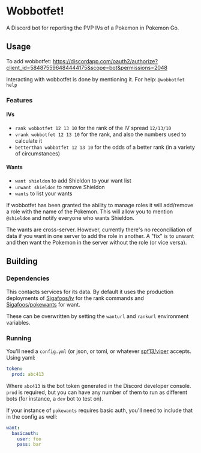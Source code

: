 # Wobbotfet!
A Discord bot for reporting the PVP IVs of a Pokemon in Pokemon Go.

## Usage
To add wobbotfet: https://discordapp.com/oauth2/authorize?client_id=584875596484444175&scope=bot&permissions=2048

Interacting with wobbotfet is done by mentioning it. For help: `@wobbotfet help`

### Features
#### IVs
* `rank wobbotfet 12 13 10` for the rank of the IV spread `12/13/10`
* `vrank wobbotfet 12 13 10` for the rank, and also the numbers used to calculate it
* `betterthan wobbotfet 12 13 10` for the odds of a better rank (in a variety of circumstances)

#### Wants
* `want shieldon` to add Shieldon to your want list
* `unwant shieldon` to remove Shieldon
* `wants` to list your wants

If wobbotfet has been granted the ability to manage roles it will add/remove a role with the name of the Pokemon. This will allow you to mention `@shieldon` and notify everyone who wants Shieldon.

The wants are cross-server. However, currently there's no reconciliation of data if you want in one server to add the role in another. A "fix" is to unwant and then want the Pokemon in the server without the role (or vice versa).

## Building

### Dependencies
This contacts services for its data. By default it uses the production deployments of [Sigafoos/iv](https://github.com/Sigafoos/iv) for the rank commands and [Sigafoos/pokewants](https://github.com/sigafoos/pokewants) for want.

These can be overwritten by setting the `wanturl` and `rankurl` environment variables.

### Running
You'll need a `config.yml` (or json, or toml, or whatever [spf13/viper](github.com/spf13/viper) accepts. Using yaml:

```yaml
token:
  prod: abc413
```

Where `abc413` is the bot token generated in the Discord developer console. `prod` is required, but you can have any number of them to run as different bots (for instance, a `dev` bot to test on).

If your instance of `pokewants` requires basic auth, you'll need to include that in the config as well:

```yaml
want:
  basicauth:
    user: foo
    pass: bar
```
